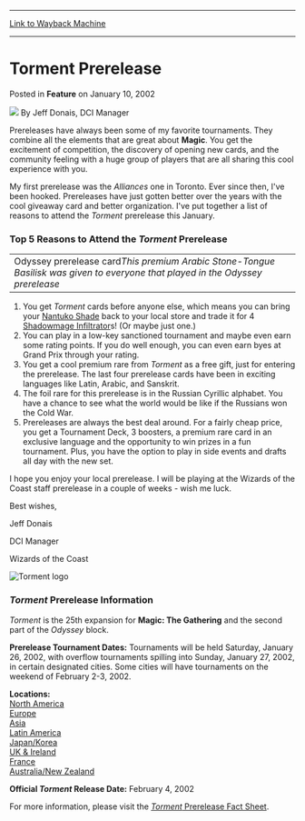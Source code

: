 
---
[Link to Wayback Machine](https://web.archive.org/web/20201026132919/https://magic.wizards.com/en/articles/archive/feature/torment-prerelease-2002-01-10)

[_metadata_:wayback_url]:- "https://magic.wizards.com/en/articles/archive/feature/torment-prerelease-2002-01-10"
[_metadata_:wayback_raw_url]:- "https://web.archive.org/web/20201026132919id_/https://magic.wizards.com/en/articles/archive/feature/torment-prerelease-2002-01-10"
[_metadata_:wayback_capture_timestamp]:- "2020-10-26 13:29:19+00:00"
[_metadata_:description]:- "Prereleases have always been some of my favorite tournaments. They combine all the elements that are great about Magic. You get the excitement of competition, the discovery of opening new cards, and the community feeling with a huge group of players that are all sharing this cool experience with you."
[_metadata_:generator]:- "Drupal 7 (http://drupal.org)"
---


Torment Prerelease
==================



 Posted in **Feature**
 on January 10, 2002 






![](https://media.magic.wizards.com/styles/auth_small/public/generic-avatar-150_308.png)
By Jeff Donais, DCI Manager











Prereleases have always been some of my favorite tournaments. They combine all the elements that are great about **Magic**. You get the excitement of competition, the discovery of opening new cards, and the community feeling with a huge group of players that are all sharing this cool experience with you.

My first prerelease was the *Alliances* one in Toronto. Ever since then, I've been hooked. Prereleases have just gotten better over the years with the cool giveaway card and better organization. I've put together a list of reasons to attend the *Torment* prerelease this January.

### Top 5 Reasons to Attend the *Torment* Prerelease



|  |
| --- |
| Odyssey prerelease card*This premium Arabic Stone-Tongue Basilisk was given to everyone that played in the Odyssey prerelease* |

1. You get *Torment* cards before anyone else, which means you can bring your [Nantuko Shade](http://gatherer.wizards.com/Pages/Card/Details.aspx?name=Nantuko+Shade) back to your local store and trade it for 4 [Shadowmage Infiltrator](http://gatherer.wizards.com/Pages/Card/Details.aspx?name=Shadowmage+Infiltrator)s! (Or maybe just one.)
2. You can play in a low-key sanctioned tournament and maybe even earn some rating points. If you do well enough, you can even earn byes at Grand Prix through your rating.
3. You get a cool premium rare from *Torment* as a free gift, just for entering the prerelease. The last four prerelease cards have been in exciting languages like Latin, Arabic, and Sanskrit.
4. The foil rare for this prerelease is in the Russian Cyrillic alphabet. You have a chance to see what the world would be like if the Russians won the Cold War.
5. Prereleases are always the best deal around. For a fairly cheap price, you get a Tournament Deck, 3 boosters, a premium rare card in an exclusive language and the opportunity to win prizes in a fun tournament. Plus, you have the option to play in side events and drafts all day with the new set.

I hope you enjoy your local prerelease. I will be playing at the Wizards
of the Coast staff prerelease in a couple of weeks - wish me luck.

Best wishes,

Jeff Donais  

DCI Manager  

Wizards of the Coast

![Torment logo](https://media.magic.wizards.com/image_legacy_migration/magic/images/mtgcom/arcana/TormentLogo.jpg)

### *Torment* Prerelease Information

*Torment* is the 25th expansion for **Magic: The Gathering** and the second part of the *Odyssey* block.

**Prerelease Tournament Dates:** Tournaments will be held Saturday, January 26, 2002, with overflow tournaments spilling into Sunday, January 27, 2002, in certain designated cities. Some cities will have tournaments on the weekend of February 2-3, 2002.

**Locations:**  
[North America](http://archive.wizards.com/tournaments/main.asp?x=Torment_schedule_NA)  
[Europe](http://archive.wizards.com/tournaments/main.asp?x=Torment_schedule_EU)  
[Asia](http://archive.wizards.com/tournaments/main.asp?x=Torment_schedule_AS)  
[Latin America](http://archive.wizards.com/tournaments/main.asp?x=Torment_schedule_LA)  
[Japan/Korea](http://archive.wizards.com/tournaments/main.asp?x=Torment_schedule_JP)  
[UK & Ireland](http://archive.wizards.com/tournaments/main.asp?x=Torment_schedule_EN)  
[France](http://archive.wizards.com/tournaments/main.asp?x=Torment_schedule_FR)  
[Australia/New Zealand](http://archive.wizards.com/tournaments/main.asp?x=Torment_schedule_AU)


**Official *Torment* Release Date:** February 4, 2002

For more information, please visit the [*Torment* Prerelease Fact Sheet](http://archive.wizards.com/tournaments/main.asp?x=torment_facts).







